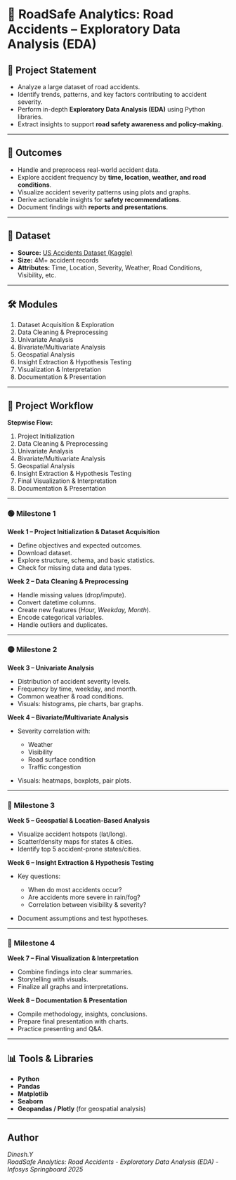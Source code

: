 # 🚦 RoadSafe Analytics: Road Accidents – Exploratory Data Analysis (EDA)

## 📌 Project Statement

* Analyze a large dataset of road accidents.
* Identify trends, patterns, and key factors contributing to accident severity.
* Perform in-depth **Exploratory Data Analysis (EDA)** using Python libraries.
* Extract insights to support **road safety awareness and policy-making**.

---

## 🎯 Outcomes

* Handle and preprocess real-world accident data.
* Explore accident frequency by **time, location, weather, and road conditions**.
* Visualize accident severity patterns using plots and graphs.
* Derive actionable insights for **safety recommendations**.
* Document findings with **reports and presentations**.

---

## 📂 Dataset

* **Source:** [US Accidents Dataset (Kaggle)](https://www.kaggle.com/datasets/sobhanmoosavi/us-accidents)
* **Size:** 4M+ accident records
* **Attributes:** Time, Location, Severity, Weather, Road Conditions, Visibility, etc.

---

## 🛠️ Modules

1. Dataset Acquisition & Exploration
2. Data Cleaning & Preprocessing
3. Univariate Analysis
4. Bivariate/Multivariate Analysis
5. Geospatial Analysis
6. Insight Extraction & Hypothesis Testing
7. Visualization & Interpretation
8. Documentation & Presentation

---

## 📅 Project Workflow

**Stepwise Flow:**

1. Project Initialization
2. Data Cleaning & Preprocessing
3. Univariate Analysis
4. Bivariate/Multivariate Analysis
5. Geospatial Analysis
6. Insight Extraction & Hypothesis Testing
7. Final Visualization & Interpretation
8. Documentation & Presentation

---

### 🟢 Milestone 1

**Week 1 – Project Initialization & Dataset Acquisition**

* Define objectives and expected outcomes.
* Download dataset.
* Explore structure, schema, and basic statistics.
* Check for missing data and data types.

**Week 2 – Data Cleaning & Preprocessing**

* Handle missing values (drop/impute).
* Convert datetime columns.
* Create new features (*Hour, Weekday, Month*).
* Encode categorical variables.
* Handle outliers and duplicates.

---

### 🟡 Milestone 2

**Week 3 – Univariate Analysis**

* Distribution of accident severity levels.
* Frequency by time, weekday, and month.
* Common weather & road conditions.
* Visuals: histograms, pie charts, bar graphs.

**Week 4 – Bivariate/Multivariate Analysis**

* Severity correlation with:

  * Weather
  * Visibility
  * Road surface condition
  * Traffic congestion
* Visuals: heatmaps, boxplots, pair plots.

---

### 🔵 Milestone 3

**Week 5 – Geospatial & Location-Based Analysis**

* Visualize accident hotspots (lat/long).
* Scatter/density maps for states & cities.
* Identify top 5 accident-prone states/cities.

**Week 6 – Insight Extraction & Hypothesis Testing**

* Key questions:

  * When do most accidents occur?
  * Are accidents more severe in rain/fog?
  * Correlation between visibility & severity?
* Document assumptions and test hypotheses.

---

### 🔴 Milestone 4

**Week 7 – Final Visualization & Interpretation**

* Combine findings into clear summaries.
* Storytelling with visuals.
* Finalize all graphs and interpretations.

**Week 8 – Documentation & Presentation**

* Compile methodology, insights, conclusions.
* Prepare final presentation with charts.
* Practice presenting and Q\&A.

---

## 📊 Tools & Libraries

* **Python**
* **Pandas**
* **Matplotlib**
* **Seaborn**
* **Geopandas / Plotly** (for geospatial analysis)

---

## Author
*Dinesh.Y*  
*RoadSafe Analytics: Road Accidents - Exploratory Data Analysis (EDA) - Infosys Springboard 2025*